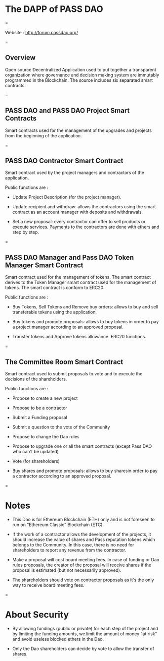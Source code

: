# The DAPP of PASS DAO

=

Website : http://forum.passdao.org/

=

## Overview
Open source Decentralized Application used to put together a transparent organization where governance and decision making system are immutably programmed in the Blockchain. The source includes six separated smart contracts.

=

## PASS DAO and PASS DAO Project Smart Contracts

Smart contracts used for the management of the upgrades and projects from the beginning of the application.

=

## PASS DAO Contractor Smart Contract

Smart contract used by the project managers and contractors of the application.

Public functions are : 

- Update Project Description (for the project manager).

- Update recipient and withdraw: allows the contractors using the smart contract as an account manager with deposits and withdrawals.

- Set a new proposal: every contractor can offer to sell products or execute services. Payments to the contractors are done with ethers and step by step. 

=

## PASS DAO Manager and Pass DAO Token Manager Smart Contract

Smart contract used for the management of tokens. The smart contract derives to the Token Manager smart contract used for the management of tokens. The smart contract is conform to ERC20.

Public functions are : 

- Buy Tokens, Sell Tokens and Remove buy orders: allows to buy and sell transferable tokens using the application.

- Buy tokens and promote proposals: allows to buy tokens in order to pay a project manager according to an approved proposal.

- Transfer tokens and Approve tokens allowance: ERC20 functions.

=

## The Committee Room Smart Contract

Smart contract used to submit proposals to vote and to execute the decisions of the shareholders.

Public functions are :

- Propose to create a new project

- Propose to be a contractor

- Submit a Funding proposal

- Submit a question to the vote of the Community

- Propose to change the Dao rules

- Propose to upgrade one or all the smart contracts (except Pass DAO who can't be updated)

- Vote (for shareholders)

- Buy shares and promote proposals:  allows to buy sharesin order to pay a contractor according to an approved proposal.

=

# Notes

- This Dao is for Ethereum Blockchain (ETH) only and is not foreseen to run on "Ethereum Classic" Blockchain (ETC).

- If the work of a contractor allows the development of the projects, it should increase the value of shares and Pass reputation tokens which belongs to the Community. In this case, there is no need for shareholders to report any revenue from the contractor. 

- Make a proposal will cost board meeting fees. In case of funding or Dao rules proposals, the creator of the proposal will receive shares if the proposal is estimated (but not necessarily approved).

- The shareholders should vote on contractor proposals as it's the only way to receive board meeting fees. 

=

# About Security

- By allowing fundings (public or private) for each step of the project and by limiting the funding amounts, we limit the amount of money "at risk" and avoid useless blocked ethers in the Dao.

- Only the Dao shareholders can decide by vote to allow the transfer of shares.

